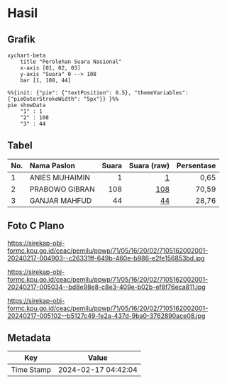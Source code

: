 # Hasil

## Grafik

```mermaid
xychart-beta
    title "Perolehan Suara Nasional"
    x-axis [01, 02, 03]
    y-axis "Suara" 0 --> 108
    bar [1, 108, 44]
```

```mermaid
%%{init: {"pie": {"textPosition": 0.5}, "themeVariables": {"pieOuterStrokeWidth": "5px"}} }%%
pie showData
    "1" : 1
    "2" : 108
    "3" : 44
```

## Tabel

| No. | Nama Paslon    | Suara | Suara (raw) | Persentase |
|:--- |:-------------- | -----:| -----------:| ----------:|
| 1   | ANIES MUHAIMIN | 1     | [1][p-1]    | 0,65       |
| 2   | PRABOWO GIBRAN | 108   | [108][p-2]  | 70,59      |
| 3   | GANJAR MAHFUD  | 44    | [44][p-3]   | 28,76      |


[p-1]: https://github.com/gigit-pemilu/pemilu-2024/blob/main/pilpres/hitung-suara/sub/71-sulawesi-utara/sub/05-minahasa-selatan/sub/16-maesaan/sub/2002-lowian/sub/001-tps/sub/paslon-1.txt
[p-2]: https://github.com/gigit-pemilu/pemilu-2024/blob/main/pilpres/hitung-suara/sub/71-sulawesi-utara/sub/05-minahasa-selatan/sub/16-maesaan/sub/2002-lowian/sub/001-tps/sub/paslon-2.txt
[p-3]: https://github.com/gigit-pemilu/pemilu-2024/blob/main/pilpres/hitung-suara/sub/71-sulawesi-utara/sub/05-minahasa-selatan/sub/16-maesaan/sub/2002-lowian/sub/001-tps/sub/paslon-3.txt

## Foto C Plano

https://sirekap-obj-formc.kpu.go.id/ceac/pemilu/ppwp/71/05/16/20/02/7105162002001-20240217-004903--c26331ff-649b-460e-b986-e2fe156853bd.jpg

https://sirekap-obj-formc.kpu.go.id/ceac/pemilu/ppwp/71/05/16/20/02/7105162002001-20240217-005034--bd8e98e8-c8e3-409e-b02b-ef8f76eca811.jpg

https://sirekap-obj-formc.kpu.go.id/ceac/pemilu/ppwp/71/05/16/20/02/7105162002001-20240217-005102--b5127c49-fe2a-437d-9ba0-3762890ace08.jpg


## Metadata

| Key        | Value               |
| ---------- | ------------------- |
| Time Stamp | 2024-02-17 04:42:04 |



